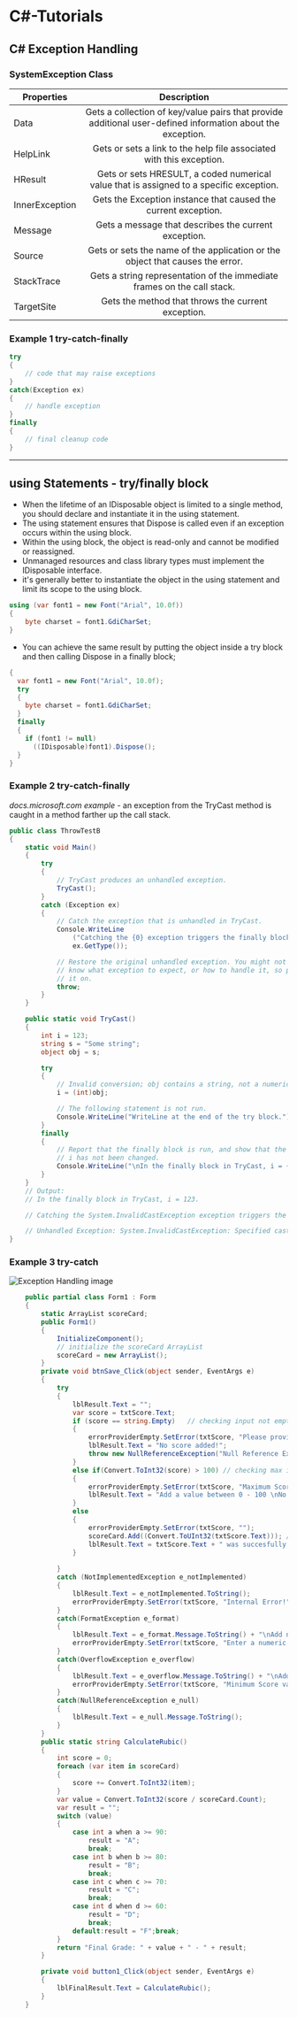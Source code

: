 # C#-Tutorials

## C# Exception Handling

### SystemException Class
| Properties      | Description         
| ------------- |:-------------:|  
|   Data    | Gets a collection of key/value pairs that provide additional user-defined information about the exception. |
| HelpLink | Gets or sets a link to the help file associated with this exception. |
| HResult | Gets or sets HRESULT, a coded numerical value that is assigned to a specific exception. |
| InnerException | Gets the Exception instance that caused the current exception.  |
| Message | Gets a message that describes the current exception.|
|Source|Gets or sets the name of the application or the object that causes the error.|
|StackTrace|Gets a string representation of the immediate frames on the call stack.|
|TargetSite|Gets the method that throws the current exception.


### Example 1 try-catch-finally
```C#
try
{
    // code that may raise exceptions
}
catch(Exception ex)
{
    // handle exception
}
finally
{
    // final cleanup code
}
```
---
## using Statements - try/finally block

* When the lifetime of an IDisposable object is limited to a single method, you should declare and instantiate it in the using statement. 
* The using statement ensures that Dispose is called even if an exception occurs within the using block.
* Within the using block, the object is read-only and cannot be modified or reassigned.
* Unmanaged resources and class library types must implement the IDisposable interface.
* it's generally better to instantiate the object in the using statement and limit its scope to the using block.
```C#
using (var font1 = new Font("Arial", 10.0f)) 
{
    byte charset = font1.GdiCharSet;
}
``` 
* You can achieve the same result by putting the object inside a try block and then calling Dispose in a finally block;
```C#
{
  var font1 = new Font("Arial", 10.0f);
  try
  {
    byte charset = font1.GdiCharSet;
  }
  finally
  {
    if (font1 != null)
      ((IDisposable)font1).Dispose();
  }
}
```
### Example 2 try-catch-finally
*docs.microsoft.com example* - an exception from the TryCast method is caught in a method farther up the call stack.

```C#
public class ThrowTestB
{
    static void Main()
    {
        try
        {
            // TryCast produces an unhandled exception.
            TryCast();
        }
        catch (Exception ex)
        {
            // Catch the exception that is unhandled in TryCast.
            Console.WriteLine
                ("Catching the {0} exception triggers the finally block.",
                ex.GetType());

            // Restore the original unhandled exception. You might not
            // know what exception to expect, or how to handle it, so pass 
            // it on.
            throw;
        }
    }

    public static void TryCast()
    {
        int i = 123;
        string s = "Some string";
        object obj = s;

        try
        {
            // Invalid conversion; obj contains a string, not a numeric type.
            i = (int)obj;

            // The following statement is not run.
            Console.WriteLine("WriteLine at the end of the try block.");
        }
        finally
        {
            // Report that the finally block is run, and show that the value of
            // i has not been changed.
            Console.WriteLine("\nIn the finally block in TryCast, i = {0}.\n", i);
        }
    }
    // Output:
    // In the finally block in TryCast, i = 123.

    // Catching the System.InvalidCastException exception triggers the finally block.

    // Unhandled Exception: System.InvalidCastException: Specified cast is not valid.
}
```
### Example 3 try-catch
![Exception Handling image](./images/exceptionHandling.png)
```C#
    public partial class Form1 : Form
    {
        static ArrayList scoreCard;
        public Form1()
        {
            InitializeComponent();
            // initialize the scoreCard ArrayList
            scoreCard = new ArrayList();
        }
        private void btnSave_Click(object sender, EventArgs e)
        {
            try
            {
                lblResult.Text = "";
                var score = txtScore.Text;
                if (score == string.Empty)   // checking input not empty
                {
                    errorProviderEmpty.SetError(txtScore, "Please provide a Score");
                    lblResult.Text = "No score added!";
                    throw new NullReferenceException("Null Reference Exception! \nInput Score Value Expected.");
                }
                else if(Convert.ToInt32(score) > 100) // checking max input value
                {
                    errorProviderEmpty.SetError(txtScore, "Maximum Score is 100");
                    lblResult.Text = "Add a value between 0 - 100 \nNo score added!";
                }
                else
                {
                    errorProviderEmpty.SetError(txtScore, "");
                    scoreCard.Add((Convert.ToUInt32(txtScore.Text))); // checking positive number
                    lblResult.Text = txtScore.Text + " was succesfully added to your scorecard." ;
                }
                
            }
            catch (NotImplementedException e_notImplemented)
            {
                lblResult.Text = e_notImplemented.ToString();
                errorProviderEmpty.SetError(txtScore, "Internal Error!");
            }
            catch(FormatException e_format)
            {
                lblResult.Text = e_format.Message.ToString() + "\nAdd numeric score!";
                errorProviderEmpty.SetError(txtScore, "Enter a numeric value");
            }
            catch(OverflowException e_overflow)
            {
                lblResult.Text = e_overflow.Message.ToString() + "\nAdd a value between 0 - 100 \nNo score added!";
                errorProviderEmpty.SetError(txtScore, "Minimum Score value is 0");
            }
            catch(NullReferenceException e_null)
            {
                lblResult.Text = e_null.Message.ToString();
            }
        }
        public static string CalculateRubic()
        {
            int score = 0;
            foreach (var item in scoreCard)
            {
                score += Convert.ToInt32(item);
            }
            var value = Convert.ToInt32(score / scoreCard.Count);
            var result = "";
            switch (value)
            {
                case int a when a >= 90:
                    result = "A";
                    break;
                case int b when b >= 80:
                    result = "B";
                    break;
                case int c when c >= 70:
                    result = "C";
                    break;
                case int d when d >= 60:
                    result = "D";
                    break;
                default:result = "F";break;
            }
            return "Final Grade: " + value + " - " + result;
        }

        private void button1_Click(object sender, EventArgs e)
        {
            lblFinalResult.Text = CalculateRubic();
        }
    }
```